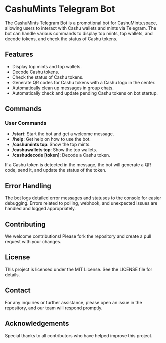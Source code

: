 # CashuMints Telegram Bot

The CashuMints Telegram Bot is a promotional bot for CashuMints.space, allowing users to interact with Cashu wallets and mints via Telegram. The bot can handle various commands to display top mints, top wallets, and decode tokens, and check the status of Cashu tokens.

## Features

- Display top mints and top wallets.
- Decode Cashu tokens.
- Check the status of Cashu tokens.
- Generate QR codes for Cashu tokens with a Cashu logo in the center.
- Automatically clean up messages in group chats.
- Automatically check and update pending Cashu tokens on bot startup.

## Commands

### User Commands

- **/start**: Start the bot and get a welcome message.
- **/help**: Get help on how to use the bot.
- **/cashumints top**: Show the top mints.
- **/cashuwallets top**: Show the top wallets.
- **/cashudecode [token]**: Decode a Cashu token.

If a Cashu token is detected in the message, the bot will generate a QR code, send it, and update the status of the token.

## Error Handling

The bot logs detailed error messages and statuses to the console for easier debugging.
Errors related to polling, webhook, and unexpected issues are handled and logged appropriately.

## Contributing

We welcome contributions! Please fork the repository and create a pull request with your changes.

## License

This project is licensed under the MIT License. See the LICENSE file for details.

## Contact

For any inquiries or further assistance, please open an issue in the repository, and our team will respond promptly.

## Acknowledgements

Special thanks to all contributors who have helped improve this project.
